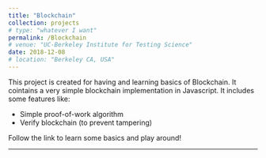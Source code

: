 ```yaml
---
title: "Blockchain"
collection: projects
# type: "whatever I want"
permalink: /Blockchain
# venue: "UC-Berkeley Institute for Testing Science"
date: 2018-12-08
# location: "Berkeley CA, USA"
---
```

This project is  created for having and learning basics of Blockchain. It cointains a very simple blockchain implementation in Javascript. It includes some features like:
* Simple proof-of-work algorithm
* Verify blockchain (to prevent tampering)
<!-- * Generate wallet (private/public key)
* Sign transactions.  -->Follow the link to learn some basics and play around!
----